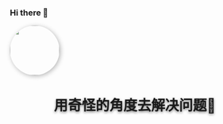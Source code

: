 ### Hi there 👋
<p>
  <img src="https://pd-base.oss-cn-heyuan.aliyuncs.com/strap-trousers.png" width="100px" style="border-radius:50px;box-shadow:#B5B5B5 2px 2px 10px;"/>
</p>
</p>

 <h1 align="center" style="text-shadow:#767676 0px 2px 5px;">
    用奇怪的角度去解决问题🍼
 </h1>
 </br>
</p>

<!--
**DankeBIBI/dankebibi** is a ✨ _special_ ✨ repository because its `README.md` (this file) appears on your GitHub profile.

Here are some ideas to get you started:

- 🔭 I’m currently working on ...
- 🌱 I’m currently learning ...
- 👯 I’m looking to collaborate on ...
- 🤔 I’m looking for help with ...
- 💬 Ask me about ...
- 📫 How to reach me: ...
- 😄 Pronouns: ...
- ⚡ Fun fact: ...
-->
